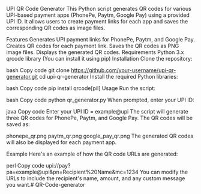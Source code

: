 UPI QR Code Generator
This Python script generates QR codes for various UPI-based payment apps (PhonePe, Paytm, Google Pay) using a provided UPI ID. It allows users to create payment links for each app and saves the corresponding QR codes as image files.

Features
Generates UPI payment links for PhonePe, Paytm, and Google Pay.
Creates QR codes for each payment link.
Saves the QR codes as PNG image files.
Displays the generated QR codes.
Requirements
Python 3.x
qrcode library (You can install it using pip)
Installation
Clone the repository:

bash
Copy code
git clone https://github.com/your-username/upi-qr-generator.git
cd upi-qr-generator
Install the required Python libraries:

bash
Copy code
pip install qrcode[pil]
Usage
Run the script:

bash
Copy code
python qr_generator.py
When prompted, enter your UPI ID:

java
Copy code
Enter your UPI ID = example@upi
The script will generate three QR codes for PhonePe, Paytm, and Google Pay. The QR codes will be saved as:

phonepe_qr.png
paytm_qr.png
google_pay_qr.png
The generated QR codes will also be displayed for each payment app.

Example
Here's an example of how the QR code URLs are generated:

perl
Copy code
upi://pay?pa=example@upi&pn=Recipient%20Name&mc=1234
You can modify the URLs to include the recipient's name, amount, and any custom message you want.# QR-Code-generator
